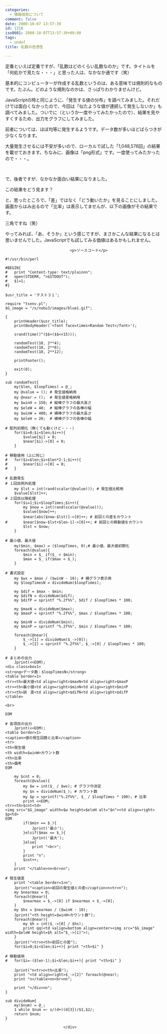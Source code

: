 ```yaml
---
categories:
  - 情報技術について
comment: false
date: 2000-10-07 13:57:39
id: 1318
iso8601: 2000-10-07T13:57:39+09:00
tags:
  - undef
title: 乱数の信憑性

---
```


<div class="entry-body">
                                 <p>定番といえば定番ですが、「乱数はどのくらい乱数なのか」です。タイトルを「何処かで見たな・・・」と思った人は、なかなか通です（笑） </p>

<p>基本的にコンピューターが作成する乱数というのは、ある意味では規則的なものです。たぶん。どのような規則なのかは、さっぱりわかりませんけど。 </p>

<p>JavaScriptの時と同じように、「発生する値の分布」を調べてみました。それだけでは面白くなかったので、今回は「似たような値が連続して発生しないか」も調べてみました。ついでに（というか一度やってみたかったので）、結果を見やすくするため、出力をグラフにしてみました。 </p>

<p>前者については、ほぼ均等に発生するようです。データ数が多いほどばらつきが少なくなります。 </p>

<p>大量発生させるには不安が多いので、ローカルで試した「1,048,576回」の結果を載せておきます。ちなみに、画像は「png形式」です。一度使ってみたかったので・・・。 </p>

<p><br /></p>

<p>で、後者ですが、なかなか面白い結果になりました。 </p>

<p></p>

<p>この結果をどう見ます？ </p>

<p>と、思ったところで、「差」ではなく「どう動いたか」を見ることにしました。画面からはみ出るので「比率」は表示してませんが、以下の画像がその結果です。 </p>

<p></p>

<p>三角ですね（笑） </p>

<p>やってみれば、「あ、そうか」という感じですが、まさかこんな結果になるとは思いませんでした。JavaScriptでも試してみる価値はあるかもしれません。</p>
                              
                                 <p>ソースコード</p>

<pre><code>#!/usr/bin/perl

#BEGIN{
#   print "Content-type: text/plainnn";
#   open(STDERR, "&gt;&amp;STDOUT");
#   $|=1;
#}

$usr_title = 'テスト３１';

require "tsenv.pl";
$G_image = "/x/nobu3/images/blue1.gif";

{
    printHeader($usr_title);
    printBodyHeader('&lt;font face=times&gt;Random Test&lt;/font&gt;');

    srand(time()^($$+($$&lt;&lt;15)));

    randomTest(10, 2**4);
    randomTest(10, 2**8);
    randomTest(10, 2**12);

    printFooter();

    exit(0);
}

sub randomTest{
    my($len, $loopTimes) = @_;
    my @value = (); # 発生値格納用
    my @near = ();  # 発生値差格納用
    my $winH = 150; # 縦棒グラフの最大高さ
    my $eleW = 40;  # 縦棒グラフの各棒の幅
    my $winW = 400; # 横棒グラフの最大長さ
    my $eleH = 20;  # 横棒グラフの各棒の幅

# 配列初期化（無くても動くけど・・・）
    for($i=0;$i&lt;$len;$i++){
        $value[$i] = 0;
        $near[$i]-&gt;[0] = 0;
    }

# 移動値用（上に同じ）
#   for($i=$len;$i&lt;$len*2-1;$i++){
#       $near[$i]-&gt;[0] = 0;
#   }

# 乱数発生
# １回目例外処理
    my $lst = int(rand(scalar(@value))); # 発生値比較用
    $value[$lst]++;
# ２回目以降処理
    for($i=1;$i&lt;$loopTimes;$i++){
        my $now = int(rand(scalar(@value)));
        $value[$now]++;
        $near[abs($now-$lst)]-&gt;[0]++; # 前回との差をカウント
#       $near[$now-$lst+$len-1]-&gt;[0]++; # 前回との移動値をカウント
        $lst = $now;
    }

# 最小値、最大値
    my($min, $max) = ($loopTimes, 0);# 最小値、最大値初期化
    foreach(@value){
        $min = $_ if($_ &lt; $min);
        $max = $_ if($max &lt; $_);
    }

# 書式設定
    my $ws = $max / ($winW - 10); # 横グラフ表示用
    my $loopTimesN = divideNum($loopTimes);

    my $dif = $max - $min;
    my $difN = divideNum($dif);
    my $difP = sprintf "%.2f%%", $dif / $loopTimes * 100;

    my $maxN = divideNum($max);
    my $maxP = sprintf "%.2f%%", $max / $loopTimes * 100;

    my $minN = divideNum($min);
    my $minP = sprintf "%.2f%%", $min / $loopTimes * 100;

    foreach(@near){
        $_-&gt;[1] = divideNum($_-&gt;[0]);
        $_-&gt;[2] = sprintf "%.2f%%", $_-&gt;[0] / $loopTimes * 100;
    }

# まとめの出力
    Jprint(&lt;&lt;EOM);
&lt;div class=box1&gt;
&lt;strong&gt;データ数：$loopTimesN&lt;/strong&gt;
&lt;table border=1&gt;
&lt;tr&gt;&lt;th&gt;最大値&lt;td align=right&gt;$maxN&lt;td align=right&gt;$maxP
&lt;tr&gt;&lt;th&gt;最小値&lt;td align=right&gt;$minN&lt;td align=right&gt;$minP
&lt;tr&gt;&lt;th&gt;誤　差&lt;td align=right&gt;$difN&lt;td align=right&gt;$difP
&lt;/table&gt;

&lt;br&gt;

EOM

# 各項目の出力
    Jprint(&lt;&lt;EOM);
&lt;table border=1&gt;
&lt;caption&gt;値の発生回数と比率&lt;/caption&gt;
&lt;tr&gt;
&lt;th&gt;発生値
&lt;th width=$winW&gt;カウント数
&lt;th&gt;比率
&lt;th&gt;備考
EOM

    my $cnt = 0;
    foreach(@value){
        my $w = int($_ / $ws); # グラフ巾決定
        my $n = divideNum($_); # カウント数
        my $p = sprintf("%.2f%%", $_ / $loopTimes * 100); # 比率
        print &lt;&lt;EOM;
&lt;tr&gt;&lt;th&gt;$cnt&lt;td&gt;
&lt;img src="$G_image" width=$w height=$eleH alt="$n"&gt;&lt;td align=right&gt;
$p&lt;td&gt;
EOM
        if($min == $_){
            Jprint('最小');
        }elsif($max == $_){
            Jprint('最大');
        }else{
            print "&lt;br&gt;";
        }
        print "n";
        $cnt++;
    }
    print "&lt;/table&gt;nn&lt;br&gt;nn";

# 発生値差
    print "&lt;table border=1&gt;n";
    Jprint("&lt;caption&gt;前回の発生値との差&lt;/caption&gt;n&lt;tr&gt;n");
    my $nearmax = 0;
    foreach(@near){
        $nearmax = $_-&gt;[0] if $nearmax &lt; $_-&gt;[0];
    }
    my $hs = $nearmax / ($winH - 10);
    Jprint("&lt;th height=$winH&gt;カウント数");
    foreach(@near){
        my $h = int($_-&gt;[0] / $hs);
        print qq(&lt;td valign=bottom align=center&gt;&lt;img src="$G_image" width=$eleW height=$h alt="$_-&gt;[1]"&gt;);
    }
    Jprint("&lt;tr&gt;n&lt;th&gt;前回との差");
    for($i=0;$i&lt;$len;$i++){ print "&lt;th&gt;$i" }

# 移動値用
#   for($i=-($len-1);$i&lt;$len;$i++){ print "&lt;th&gt;$i" }

    Jprint("n&lt;tr&gt;n&lt;th&gt;比率");
    print "&lt;td align=right&gt;$_-&gt;[2]" foreach(@near);
    print "n&lt;/table&gt;nn&lt;br&gt;nn";

    print "&lt;/div&gt;nn";
}

sub divideNum{
    my($num) = @_;
    1 while $num =~ s/(d+)(d{3})/$1,$2/;
    return $num;
}</code></pre>
                              </div>
    	